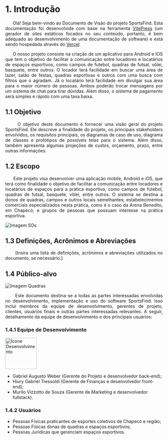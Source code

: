 # 1. Introdução

<p style="text-align:justify">&nbsp;&nbsp;&nbsp;&nbsp;&nbsp;
Olá! Seja bem-vindo ao Documento de Visão do projeto SportsFind. Esta documentação foi desenvolvida com base na ferramenta <a href="https://vitepress.dev/">VitePress</a> (um gerador de sites estáticos focados no seu conteúdo, portanto, é bem adequado ao desenvolvimento de uma documentação de software) e está sendo hospedada através do <a href="https://vercel.com/">Vercel</a>.
</p>

<p style="text-align:justify">&nbsp;&nbsp;&nbsp;&nbsp;&nbsp;
O nosso projeto consiste na criação de um aplicativo para Android e IOS que tem o objetivo de facilitar a comunicação entre locadores e locatários de espaços esportivos, como campos de futebol, quadras de futsal, vôlei, basquete, entre outros. O locador terá facilidade em buscar uma área de lazer, salão de festas, quadras esportivas e outros com uma busca com filtros que o agradam. Já o locatário terá facilidade em divulgar sua área para o maior número de pessoas. Ambos poderão trocar mensagens por um sistema de chat para tirar dúvidas. Além disso, o sistema de pagamento será simples e rápido com uma taxa baixa.
</p>

## 1.1 Objetivo

<p style="text-align:justify">&nbsp;&nbsp;&nbsp;&nbsp;&nbsp;
O objetivo deste documento é fornecer uma visão geral do projeto SportsFind. Ele descreve a finalidade do projeto, os principais stakeholders envolvidos, os requisitos principais, os diagramas de caso de uso, diagrama de classes e protótipos de possíveis telas para o sistema. Além disso, também apresenta algumas projeções de custos, orçamento, prazo, entre outras informações.
</p>

## 1.2 Escopo

<p style="text-align:justify">&nbsp;&nbsp;&nbsp;&nbsp;&nbsp;
Este projeto visa desenvolver uma aplicação mobile, Android e iOS, que terá como finalidade o objetivo de facilitar a comunicação entre locadores e locatários de espaços para a prática esportiva, como campos de futebol, quadras de futsal, basquete, vôlei, entre outros. O sistema se destina a donos de quadras, campos e outros locais semelhantes; estabelecimentos comerciais especializados nesta prática, como é o caso da Arena Benedito, em Chapecó; e grupos de pessoas que possuam interesse na prática esportiva.
</p>

![Imagem SOs](https://appsamurai.com/wp-content/uploads/2017/07/android-and-ios-development.jpg)

## 1.3 Definições, Acrônimos e Abreviações

<p style="text-align:justify">&nbsp;&nbsp;&nbsp;&nbsp;&nbsp;
[Insira uma lista de definições, acrônimos e abreviações utilizados no documento, se necessário.]
</p>

## 1.4 Público-alvo

![Imagem Quadras](https://direcionalescolas.com.br/wp-content/uploads/2018/10/quadras-poliesportivas.jpg)

<p style="text-align:justify">&nbsp;&nbsp;&nbsp;&nbsp;&nbsp;
Este documento destina-se a todas as partes interessadas envolvidas no desenvolvimento, implementação e uso do software SportsFind. Isso inclui membros da equipe de desenvolvimento, gerentes de projeto, clientes, usuários finais e outras partes interessadas relevantes. A seguir, detalhamento da equipe de desenvolvimento e dos principais usuários:
</p>

### 1.4.1 Equipe de Desenvolvimento

<img alt="Ícone Desenvolvimento" src="https://static.thenounproject.com/png/4039194-200.png" width="100px">

- Gabriel Augusto Weber (Gerente do Projeto e desenvolvedor back-end);
- Hiury Gabriel Tressoldi (Gerente de Finanças e desenvolvedor front-end);
- Murilo Vizzotto de Souza (Gerente de Marketing e desenvolvedor fullstack).

### 1.4.2 Usuários

- Pessoas Físicas praticantes de esportes coletivos de Chapecó e região;
- Pessoas Físicas donas de quadras e espaços esportivos;
- Pessoas Jurídicas que gerenciam espaços esportivos.
